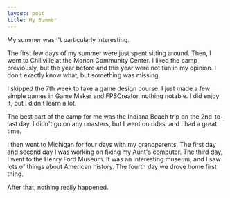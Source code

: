 ```yaml
---
layout: post
title: My Summer
---
```


My summer wasn't particularly interesting.

The first few days of my summer were just spent sitting around. Then, I went to Chillville at the Monon Community Center. I liked the camp previously, but the year before and this year were not fun in my opinion. I don't exactly know what, but something was missing.

I skipped the 7th week to take a game design course. I just made a few simple games in Game Maker and FPSCreator, nothing notable. I did enjoy it, but I didn't learn a lot.

The best part of the camp for me was the Indiana Beach trip on the 2nd-to-last day. I didn't go on any coasters, but I went on rides, and I had a great time.

I then went to Michigan for four days with my grandparents. The first day and second day I was working on fixing my Aunt's computer. The third day, I went to the Henry Ford Museum. It was an interesting museum, and I saw lots of things about American history. The fourth day we drove home first thing.

After that, nothing really happened.